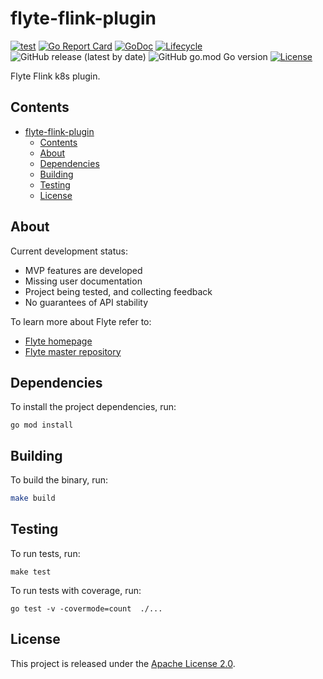 # flyte-flink-plugin

[![test](https://github.com/spotify/flyte-flink-plugin/actions/workflows/test.yml/badge.svg)](https://github.com/spotify/flyte-flink-plugin/actions/workflows/test.yml)
[![Go Report Card](https://goreportcard.com/badge/github.com/spotify/flyte-flink-plugin)](https://goreportcard.com/report/github.com/spotify/flyte-flink-plugin)
[![GoDoc](https://pkg.go.dev/badge/github.com/spotify/flyte-flink-plugin?status.svg)](https://pkg.go.dev/github.com/spotify/flyte-flink-plugin?tab=doc)
[![Lifecycle](https://img.shields.io/badge/lifecycle-alpha-a0c3d2.svg)](https://img.shields.io/badge/lifecycle-alpha-a0c3d2.svg)
![GitHub release (latest by date)](https://img.shields.io/github/v/release/spotify/flyte-flink-plugin)
![GitHub go.mod Go version](https://img.shields.io/github/go-mod/go-version/spotify/flyte-flink-plugin)
[![License](https://img.shields.io/badge/License-Apache_2.0-blue.svg)](https://opensource.org/licenses/Apache-2.0)

Flyte Flink k8s plugin.

## Contents

- [flyte-flink-plugin](#flyte-flink-plugin)
  - [Contents](#contents)
  - [About](#about)
  - [Dependencies](#dependencies)
  - [Building](#building)
  - [Testing](#testing)
  - [License](#license)

## About

Current development status:

- MVP features are developed
- Missing user documentation
- Project being tested, and collecting feedback
- No guarantees of API stability

To learn more about Flyte refer to:

- [Flyte homepage](https://flyte.org)
- [Flyte master repository](https://github.com/lyft/flyte)

## Dependencies

To install the project dependencies, run:

```shell
go mod install
```

## Building

To build the binary, run:

```sh
make build
```

## Testing

To run tests, run:

```shell
make test
```

To run tests with coverage, run:

```shell
go test -v -covermode=count  ./...
```

## License

This project is released under the [Apache License 2.0](./LICENSE).
